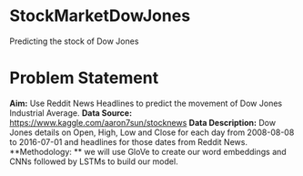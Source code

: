 # StockMarketDowJones
Predicting the stock of Dow Jones

# Problem Statement
**Aim:** 
Use Reddit News Headlines to predict the movement of Dow Jones Industrial Average.
**Data Source:** 
https://www.kaggle.com/aaron7sun/stocknews
**Data Description:** 
Dow Jones details on Open, High, Low and Close for each day from 2008-08-08 to 2016-07-01 and headlines for those dates from Reddit News.
**Methodology: ** 
we will use GloVe to create our word embeddings and CNNs followed by LSTMs to build our model.

